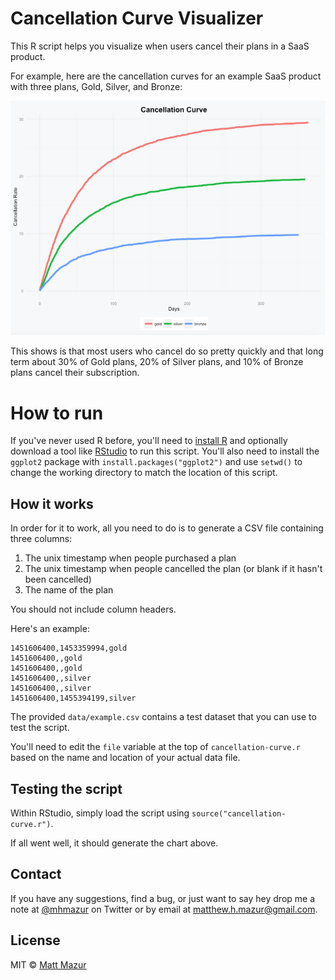 # Cancellation Curve Visualizer

This R script helps you visualize when users cancel their plans in a SaaS product.

For example, here are the cancellation curves for an example SaaS product with three plans, Gold, Silver, and Bronze:

![Cancellation Curve Example](images/example.png)

This shows is that most users who cancel do so pretty quickly and that long term about 30% of Gold plans, 20% of Silver plans, and 10% of Bronze plans cancel their subscription.

# How to run

If you've never used R before, you'll need to [install R](https://cran.r-project.org/mirrors.html) and optionally download a tool like [RStudio](https://www.rstudio.com/products/rstudio/download/) to run this script. You'll also need to install the `ggplot2` package with `install.packages("ggplot2")` and use `setwd()` to change the working directory to match the location of this script.

## How it works

In order for it to work, all you need to do is to generate a CSV file containing three columns:

1. The unix timestamp when people purchased a plan
2. The unix timestamp when people cancelled the plan (or blank if it hasn't been cancelled)
3. The name of the plan

You should not include column headers.

Here's an example:

```
1451606400,1453359994,gold
1451606400,,gold
1451606400,,gold
1451606400,,silver
1451606400,,silver
1451606400,1455394199,silver
```

The provided `data/example.csv` contains a test dataset that you can use to test the script.

You'll need to edit the `file` variable at the top of `cancellation-curve.r` based on the name and location of your actual data file.

## Testing the script

Within RStudio, simply load the script using `source("cancellation-curve.r")`.

If all went well, it should generate the chart above.

## Contact

If you have any suggestions, find a bug, or just want to say hey drop me a note at [@mhmazur](https://twitter.com/mhmazur) on Twitter or by email at matthew.h.mazur@gmail.com.

## License

MIT © [Matt Mazur](http://mattmazur.com)
